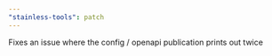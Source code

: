 ```yaml
---
"stainless-tools": patch
---
```


Fixes an issue where the config / openapi publication prints out twice
